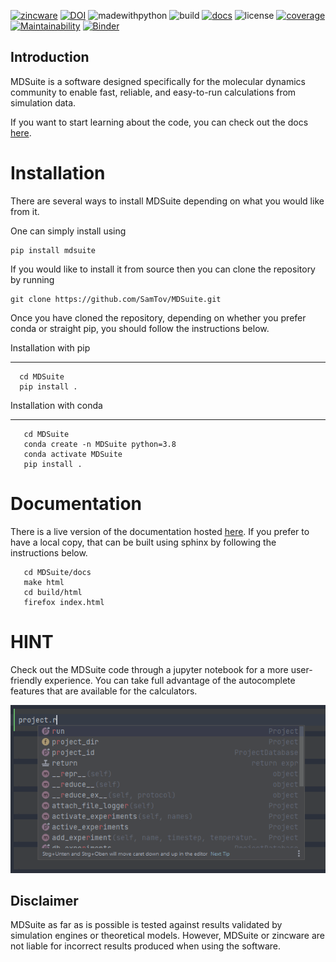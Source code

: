 [![zincware](https://img.shields.io/badge/Powered%20by-zincware-darkcyan)](https://github.com/zincware)
[![DOI](https://img.shields.io/badge/DOI-10.1186%2Fs13321--023--00687--y-orange)](https://doi.org/10.1186/s13321-023-00687-y)
![madewithpython](https://img.shields.io/badge/Made%20With-Python-blue.svg?style=flat)
![build](https://github.com/zincware/MDSuite/actions/workflows/pytest.yml/badge.svg)
[![docs](https://readthedocs.org/projects/mdsuite/badge/?version=latest&style=flat)](https://mdsuite.readthedocs.io/en/latest/)
![license](https://img.shields.io/badge/License-EPLv2.0-purple.svg?style=flat)
[![coverage](https://coveralls.io/repos/github/zincware/MDSuite/badge.svg?branch=main)](https://coveralls.io/github/zincware/MDSuite?branch=main)
[![Maintainability](https://api.codeclimate.com/v1/badges/268dae1d7098161ff81d/maintainability)](https://codeclimate.com/github/zincware/MDSuite/maintainability)
[![Binder](https://mybinder.org/badge_logo.svg)](https://mybinder.org/v2/gh/zincware/MDSuite/HEAD)

## Introduction

MDSuite is a software designed specifically for the molecular dynamics community
to enable fast, reliable, and easy-to-run calculations from simulation data.

If you want to start learning about the code, you can check out the docs
[here](https://mdsuite.readthedocs.io/en/latest/).

# Installation

There are several ways to install MDSuite depending on what you would like from
it.

One can simply install using

```shell
pip install mdsuite
```

If you would like to install it from source then you can clone the repository by
running

```shell
git clone https://github.com/SamTov/MDSuite.git
```

Once you have cloned the repository, depending on whether you prefer conda or
straight pip, you should follow the instructions below.

Installation with pip

______________________________________________________________________

```shell
  cd MDSuite
  pip install .
```

Installation with conda

______________________________________________________________________

```shell
   cd MDSuite
   conda create -n MDSuite python=3.8
   conda activate MDSuite
   pip install .
```

# Documentation

There is a live version of the documentation hosted
[here](https://mdsuite.readthedocs.io/en/latest/). If you prefer to have a local
copy, that can be built using sphinx by following the instructions below.

```shell
   cd MDSuite/docs
   make html
   cd build/html
   firefox index.html
```

# HINT

Check out the MDSuite code through a jupyter notebook for a more user-friendly
experience. You can take full advantage of the autocomplete features that are
available for the calculators.

![autocomplete](docs/source/images/mdsuite_autocomplete.gif)

## Disclaimer

MDSuite as far as is possible is tested against results validated by simulation
engines or theoretical models. However, MDSuite or zincware are not liable for
incorrect results produced when using the software.
